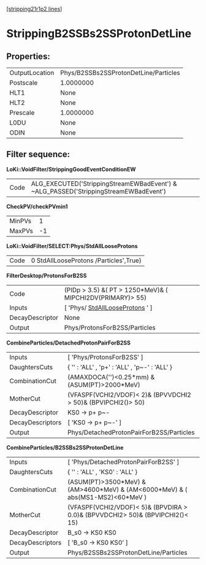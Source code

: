[[stripping21r1p2 lines]](./stripping21r1p2-index)

# StrippingB2SSBs2SSProtonDetLine

## Properties:

|                |                                       |
|----------------|---------------------------------------|
| OutputLocation | Phys/B2SSBs2SSProtonDetLine/Particles |
| Postscale      | 1.0000000                             |
| HLT1           | None                                  |
| HLT2           | None                                  |
| Prescale       | 1.0000000                             |
| L0DU           | None                                  |
| ODIN           | None                                  |

## Filter sequence:

**LoKi::VoidFilter/StrippingGoodEventConditionEW**

|      |                                                                                       |
|------|---------------------------------------------------------------------------------------|
| Code | ALG_EXECUTED('StrippingStreamEWBadEvent') & \~ALG_PASSED('StrippingStreamEWBadEvent') |

**CheckPV/checkPVmin1**

|        |     |
|--------|-----|
| MinPVs | 1   |
| MaxPVs | -1  |

**LoKi::VoidFilter/SELECT:Phys/StdAllLooseProtons**

|      |                                        |
|------|----------------------------------------|
| Code | 0 StdAllLooseProtons /Particles',True) |

**FilterDesktop/ProtonsForB2SS**

|                 |                                                                           |
|-----------------|---------------------------------------------------------------------------|
| Code            | (PIDp \> 3.5) &( PT \> 1250\*MeV)& ( MIPCHI2DV(PRIMARY)\> 55)             |
| Inputs          | [ 'Phys/ [StdAllLooseProtons](./stripping21r1p2-stdalllooseprotons) ' ] |
| DecayDescriptor | None                                                                      |
| Output          | Phys/ProtonsForB2SS/Particles                                             |

**CombineParticles/DetachedProtonPairForB2SS**

|                  |                                                                 |
|------------------|-----------------------------------------------------------------|
| Inputs           | [ 'Phys/ProtonsForB2SS' ]                                     |
| DaughtersCuts    | { '' : 'ALL' , 'p+' : 'ALL' , 'p\~-' : 'ALL' }                  |
| CombinationCut   | (AMAXDOCA('')\<0.25\*mm) &(ASUM(PT)\>2000\*MeV)                 |
| MotherCut        | (VFASPF(VCHI2/VDOF)\< 2)& (BPVVDCHI2 \> 50)& (BPVIPCHI2()\> 50) |
| DecayDescriptor  | KS0 -\> p+ p\~-                                                 |
| DecayDescriptors | [ 'KS0 -\> p+ p\~-' ]                                         |
| Output           | Phys/DetachedProtonPairForB2SS/Particles                        |

**CombineParticles/B2SSBs2SSProtonDetLine**

|                  |                                                                                       |
|------------------|---------------------------------------------------------------------------------------|
| Inputs           | [ 'Phys/DetachedProtonPairForB2SS' ]                                                |
| DaughtersCuts    | { '' : 'ALL' , 'KS0' : 'ALL' }                                                        |
| CombinationCut   | (ASUM(PT)\>3500\*MeV) & (AM\>4600\*MeV) & (AM\<6000\*MeV) & ( abs(MS1-MS2)\<60\*MeV ) |
| MotherCut        | (VFASPF(VCHI2/VDOF)\< 5)& (BPVDIRA \> 0.0)& (BPVVDCHI2\> 50)& (BPVIPCHI2()\< 15)      |
| DecayDescriptor  | B_s0 -\> KS0 KS0                                                                      |
| DecayDescriptors | [ 'B_s0 -\> KS0 KS0' ]                                                              |
| Output           | Phys/B2SSBs2SSProtonDetLine/Particles                                                 |
